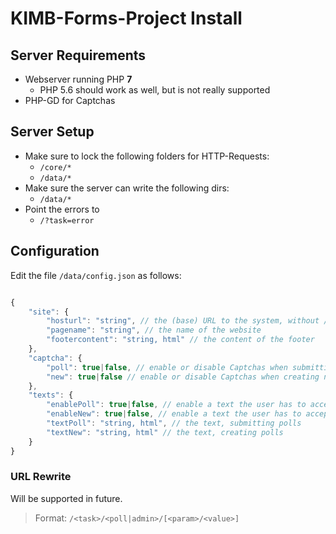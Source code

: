 # KIMB-Forms-Project Install

## Server Requirements
- Webserver running PHP **7**
    - PHP 5.6 should work as well, but is not really supported
- PHP-GD for Captchas

## Server Setup
- Make sure to lock the following folders for HTTP-Requests:
	- `/core/*`
	- `/data/*`
- Make sure the server can write the following dirs:
	- `/data/*`
- Point the errors to
	- `/?task=error`

## Configuration
Edit the file `/data/config.json` as follows:

```javascript

{
    "site": {
        "hosturl": "string", // the (base) URL to the system, without / at the end
        "pagename": "string", // the name of the website
        "footercontent": "string, html" // the content of the footer
    },
    "captcha": {
        "poll": true|false, // enable or disable Captchas when submitting answers
        "new": true|false // enable or disable Captchas when creating new polls
    },
    "texts": {
        "enablePoll": true|false, // enable a text the user has to accept before submitting answers
        "enableNew": true|false, // enable a text the user has to accept before creating polls
        "textPoll": "string, html", // the text, submitting polls
        "textNew": "string, html" // the text, creating polls
    }
}

```

### URL Rewrite
Will be supported in future.

> Format: `/<task>/<poll|admin>/[<param>/<value>]`
